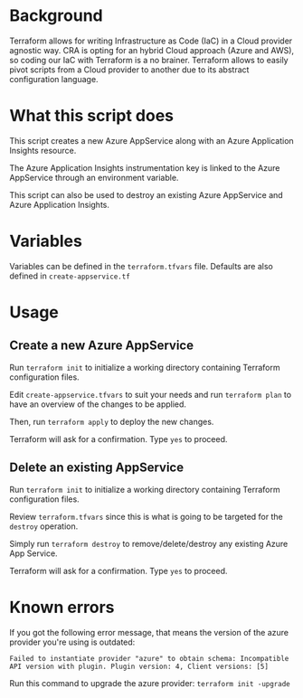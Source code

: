 # Background 
Terraform allows for writing Infrastructure as Code (IaC) in a Cloud provider agnostic way. CRA is opting for an hybrid Cloud approach (Azure and AWS), so coding our IaC with Terraform is a no brainer. Terraform allows to easily pivot scripts from a Cloud provider to another due to its abstract configuration language.

# What this script does
This script creates a new Azure AppService along with an Azure Application Insights resource.

The Azure Application Insights instrumentation key is linked to the Azure AppService through an environment variable.

This script can also be used to destroy an existing Azure AppService and Azure Application Insights.

# Variables
Variables can be defined in the `terraform.tfvars` file. Defaults are also defined in `create-appservice.tf`

# Usage

## Create a new Azure AppService
Run `terraform init` to initialize a working directory containing Terraform configuration files.

Edit `create-appservice.tfvars` to suit your needs and run `terraform plan` to have an overview of the changes to be applied. 

Then, run `terraform apply` to deploy the new changes.

Terraform will ask for a confirmation. Type `yes` to proceed.

## Delete an existing AppService
Run `terraform init` to initialize a working directory containing Terraform configuration files.

Review `terraform.tfvars` since this is what is going to be targeted for the `destroy` operation.

Simply run `terraform destroy` to remove/delete/destroy any existing Azure App Service. 

Terraform will ask for a confirmation. Type `yes` to proceed.

# Known errors
If you got the following error message, that means the version of the azure provider you're using is outdated:

`Failed to instantiate provider "azure" to obtain schema: Incompatible API version with plugin. Plugin version: 4, Client versions: [5]`

Run this command to upgrade the azure provider: `terraform init -upgrade`